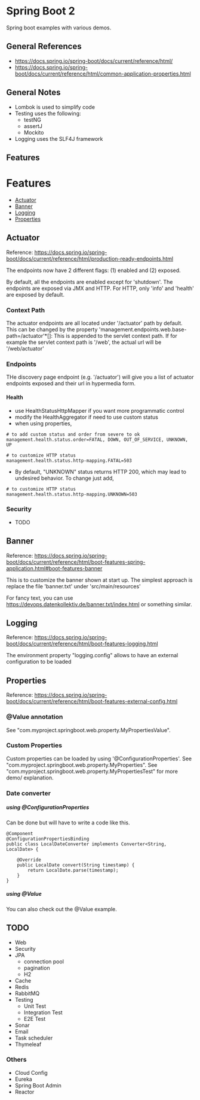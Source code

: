 # Spring Boot 2

Spring boot examples with various demos.

## General References

* https://docs.spring.io/spring-boot/docs/current/reference/html/
* https://docs.spring.io/spring-boot/docs/current/reference/html/common-application-properties.html

## General Notes

* Lombok is used to simplify code
* Testing uses the following:
    * testNG
    * assertJ
    * Mockito
* Logging uses the SLF4J framework


## Features


# Features
- [Actuator](#actuator)
- [Banner](#banner)
- [Logging](#logging)
- [Properties](#properties)



## <a name="actuator"/> Actuator

Reference: https://docs.spring.io/spring-boot/docs/current/reference/html/production-ready-endpoints.html

The endpoints now have 2 different flags: (1) enabled and (2) exposed.

By default, all the endpoints are enabled except for 'shutdown'.  The endpoints are exposed via JMX and HTTP.
For HTTP, only 'info' and 'health' are exposed by default.

### Context Path

The actuator endpoints are all located under '/actuator' path by default. This can be changed by the property 'management.endpoints.web.base-path=/actuator'*[]: 
This is appended to the servlet context path. If for example the servlet context path is '/web', the actual url will be '/web/actuator'

### Endpoints

THe discovery page endpoint (e.g. '/actuator') will give you a list of actuator endpoints exposed and their url in hypermedia form.

#### Health

* use HealthStatusHttpMapper if you want more programmatic control
* modify the HealthAggregator if need to use custom status
* when using properties,
```
# to add custom status and order from severe to ok
management.health.status.order=FATAL, DOWN, OUT_OF_SERVICE, UNKNOWN, UP

# to customize HTTP status
management.health.status.http-mapping.FATAL=503
```

* By default, "UNKNOWN" status returns HTTP 200, which may lead to undesired behavior.  To change just add,
```
# to customize HTTP status
management.health.status.http-mapping.UNKNOWN=503
```

### Security

* TODO



## <a name="banner"/> Banner

Reference: https://docs.spring.io/spring-boot/docs/current/reference/html/boot-features-spring-application.html#boot-features-banner

This is to customize the banner shown at start up.  The simplest approach is replace the file 'banner.txt' under 'src/main/resources'

For fancy text, you can use https://devops.datenkollektiv.de/banner.txt/index.html or something similar.




## <a name="logging"/> Logging

Reference: https://docs.spring.io/spring-boot/docs/current/reference/html/boot-features-logging.html

The environment property "logging.config" allows to have an external configuration to be loaded



## <a name="properties"/> Properties

Reference: https://docs.spring.io/spring-boot/docs/current/reference/html/boot-features-external-config.html

### @Value annotation

See "com.myproject.springboot.web.property.MyPropertiesValue".

### Custom Properties

Custom properties can be loaded by using '@ConfigurationProperties'. See "com.myproject.springboot.web.property.MyProperties".
See "com.myproject.springboot.web.property.MyPropertiesTest" for more demo/ explanation.

### Date converter


##### using @ConfigurationProperties

Can be done but will have to write a code like this.

```
@Component
@ConfigurationPropertiesBinding
public class LocalDateConverter implements Converter<String, LocalDate> {

    @Override
    public LocalDate convert(String timestamp) {
        return LocalDate.parse(timestamp);
    }
}
```

##### using @Value

You can also check out the @Value example.



## TODO

* Web
* Security
* JPA
    * connection pool
    * pagination
    * H2
* Cache
* Redis
* RabbitMQ
* Testing
    * Unit Test
    * Integration Test
    * E2E Test
* Sonar
* Email
* Task scheduler
* Thymeleaf

### Others

* Cloud Config
* Eureka
* Spring Boot Admin
* Reactor